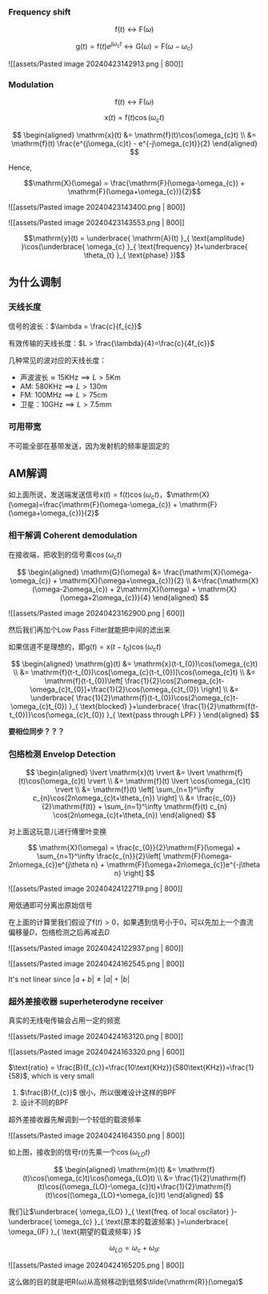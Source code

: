 ### Frequency shift
$$\mathrm{f}(t)\leftrightarrow \mathrm{F}(\omega)$$

$$\mathrm{g}(t)=\mathrm{f}(t)e^{j \omega_{c}t} \leftrightarrow  \mathrm{G}(\omega)=\mathrm{F}(\omega-\omega_{c})$$

![[assets/Pasted image 20240423142913.png | 800]]

### Modulation

$$\mathrm{f}(t)\leftrightarrow \mathrm{F}(\omega)$$

$$\mathrm{x}(t) = \mathrm{f}(t)\cos(\omega_{c}t)$$

$$
\begin{aligned}
\mathrm{x}(t) &= \mathrm{f}(t)\cos(\omega_{c}t) \\
&= \mathrm{f}(t) \frac{e^{j\omega_{c}t} - e^{-j\omega_{c}t}}{2}
\end{aligned}
$$

Hence,

$$\mathrm{X}(\omega) = \frac{\mathrm{F}(\omega-\omega_{c}) + \mathrm{F}(\omega+\omega_{c})}{2}$$

![[assets/Pasted image 20240423143400.png | 800]]

![[assets/Pasted image 20240423143553.png | 800]]

$$\mathrm{y}(t) = \underbrace{ \mathrm{A}(t) }_{ \text{amplitude} }\cos(\underbrace{ \omega_{c} }_{ \text{frequency} }t+\underbrace{ \theta_{t} }_{ \text{phase} })$$

## 为什么调制

### 天线长度

信号的波长：$\lambda = \frac{c}{f_{c}}$

有效传输的天线长度：$L > \frac{\lambda}{4}=\frac{c}{4f_{c}}$

几种常见的波对应的天线长度：

- 声波波长$\approx 15 \text{KHz} \implies L>5 \text{Km}$
- AM: $580\text{KHz} \implies L>130 \text{m}$
- FM: $100\text{MHz} \implies L>75 \text{cm}$
- 卫星：$10\text{GHz} \implies L>7.5 \text{mm}$

### 可用带宽

不可能全部在基带发送，因为发射机的频率是固定的

## AM解调

如上面所说，发送端发送信号$\mathrm{x}(t)=\mathrm{f}(t)\cos(\omega_{c}t)$，$\mathrm{X}(\omega)=\frac{\mathrm{F}(\omega-\omega_{c}) + \mathrm{F}(\omega+\omega_{c})}{2}$

### 相干解调 Coherent demodulation

在接收端，把收到的信号乘$\cos(\omega_{c}t)$

$$
\begin{aligned}
\mathrm{G}(\omega) &= \frac{\mathrm{X}(\omega-\omega_{c}) + \mathrm{X}(\omega+\omega_{c})}{2} \\
&=\frac{\mathrm{X}(\omega-2\omega_{c}) + 2\mathrm{X}(\omega) + \mathrm{X}(\omega+2\omega_{c})}{4}
\end{aligned}
$$

![[assets/Pasted image 20240423162900.png | 600]]

然后我们再加个Low Pass Filter就能把中间的滤出来

如果信道不是理想的，即$\mathrm{g}(t)=\mathrm{x}(t-t_{0})\cos(\omega_{c}t)$

$$
\begin{aligned}
\mathrm{g}(t) &= \mathrm{x}(t-t_{0})\cos(\omega_{c}t) \\
&= \mathrm{f}(t-t_{0})\cos[\omega_{c}(t-t_{0})]\cos(\omega_{c}t) \\
&= \mathrm{f}(t-t_{0})\left[ \frac{1}{2}\cos[2\omega_{c}t-\omega_{c}t_{0}]+\frac{1}{2}\cos(\omega_{c}t_{0}) \right] \\
&= \underbrace{ \frac{1}{2}\mathrm{f}(t-t_{0})\cos(2\omega_{c}t-\omega_{c}t_{0}) }_{ \text{blocked} }+\underbrace{ \frac{1}{2}\mathrm{f(t-t_{0})}\cos(\omega_{c}t_{0}) }_{ \text{pass through LPF} }
\end{aligned}
$$

**要相位同步？？？**

### 包络检测 Envelop Detection

$$
\begin{aligned}
\lvert \mathrm{x}(t) \rvert &=
\lvert \mathrm{f}(t)\cos(\omega_{c}t) \rvert \\
&= \mathrm{f}(t) \lvert \cos(\omega_{c}t) \rvert \\
&= \mathrm{f}(t) \left[ \sum_{n=1}^\infty c_{n}\cos(2n\omega_{c}t+\theta_{n}) \right] \\
&= \frac{c_{0}}{2}\mathrm{f(t)} + \sum_{n=1}^\infty \mathrm{f}(t) c_{n} \cos(2n\omega_{c}t+\theta_{n})
\end{aligned}
$$

对上面这玩意儿进行傅里叶变换

$$
\mathrm{X}(\omega) = \frac{c_{0}}{2}\mathrm{F}(\omega) + \sum_{n=1}^\infty \frac{c_{n}}{2}\left[ \mathrm{F}(\omega-2n\omega_{c})e^{j\theta n} + \mathrm{F}(\omega+2n\omega_{c})e^{-j\theta n} \right]
$$

![[assets/Pasted image 20240424122719.png | 800]]

用低通即可分离出原始信号

在上面的计算里我们假设了$\mathrm{f}(t)>0$，如果遇到信号小于0，可以先加上一个直流偏移量$D$，包络检测之后再减去$D$

![[assets/Pasted image 20240424122937.png | 800]]

![[assets/Pasted image 20240424162545.png | 800]]

It's not linear since $\lvert a+b \rvert\neq \lvert a \rvert + \lvert b \rvert$

### 超外差接收器 superheterodyne receiver

真实的无线电传输会占用一定的频宽

![[assets/Pasted image 20240424163120.png | 800]]

![[assets/Pasted image 20240424163320.png | 600]]

$\text{ratio} = \frac{B}{f_{c}}=\frac{10\text{KHz}}{580\text{KHz}}=\frac{1}{58}$, which is very small

1. $\frac{B}{f_{c}}$ 很小，所以很难设计这样的BPF
2. 设计不同的BPF

超外差接收器先解调到一个较低的载波频率

![[assets/Pasted image 20240424164350.png | 800]]

如上图，接收到的信号$\mathrm{r}(t)$先乘一个$\cos(\omega_{LO}t)$

$$
\begin{aligned}
\mathrm{m}(t) &= \mathrm{f}(t)\cos(\omega_{c}t)\cos(\omega_{LO}t) \\
&= \frac{1}{2}\mathrm{f}(t)\cos((\omega_{LO}-\omega_{c})t)+\frac{1}{2}\mathrm{f}(t)\cos((\omega_{LO}+\omega_{c})t)
\end{aligned}
$$

我们让$\underbrace{ \omega_{LO} }_{ \text{freq. of local oscilator} }-\underbrace{ \omega_{c} }_{ \text{原本的载波频率} }=\underbrace{ \omega_{IF} }_{ \text{期望的载波频率} }$

$$\omega_{LO} = \omega_{c}+\omega_{IF}$$

![[assets/Pasted image 20240424165205.png | 800]]

这么做的目的就是吧$\mathrm{R}(\omega)$从高频移动到低频$\tilde{\mathrm{R}}(\omega)$
